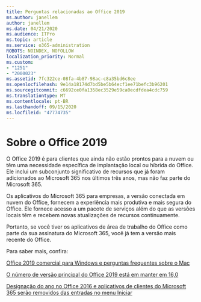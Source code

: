 ```yaml
---
title: Perguntas relacionadas ao Office 2019
ms.author: janellem
author: janellem
ms.date: 04/21/2020
ms.audience: ITPro
ms.topic: article
ms.service: o365-administration
ROBOTS: NOINDEX, NOFOLLOW
localization_priority: Normal
ms.custom:
- "1251"
- "2000023"
ms.assetid: 7fc322ce-08fa-4b87-98ac-c8a35bd6c8ee
ms.openlocfilehash: 9e14a18174d7bd5be5b64ecf1ee71befc3b96201
ms.sourcegitcommit: c6692ce0fa1358ec3529e59ca0ecdfdea4cdc759
ms.translationtype: MT
ms.contentlocale: pt-BR
ms.lasthandoff: 09/15/2020
ms.locfileid: "47774735"
---
```

# <a name="about-office-2019"></a>Sobre o Office 2019

O Office 2019 é para clientes que ainda não estão prontos para a nuvem ou têm uma necessidade específica de implantação local ou híbrida do Office. Ele inclui um subconjunto significativo de recursos que já foram adicionados ao Microsoft 365 nos últimos três anos, mas não faz parte do Microsoft 365.
  
Os aplicativos do Microsoft 365 para empresas, a versão conectada em nuvem do Office, fornecem a experiência mais produtiva e mais segura do Office. Ele fornece acesso a um pacote de serviços além do que as versões locais têm e recebem novas atualizações de recursos continuamente.
  
Portanto, se você tiver os aplicativos de área de trabalho do Office como parte da sua assinatura do Microsoft 365, você já tem a versão mais recente do Office.
  
Para saber mais, confira:
  
[Office 2019 comercial para Windows e perguntas frequentes sobre o Mac](https://support.microsoft.com/help/4133312)
  
[O número de versão principal do Office 2019 está em manter em 16,0](https://docs.microsoft.com/deployoffice/office2019/overview)
  
[Designação do ano no Office 2016 e aplicativos de clientes do Microsoft 365 serão removidos das entradas no menu Iniciar](https://support.office.com/article/8fe5e052-76d2-49de-af30-2e84ed3da907?wt.mc_id=Alchemy_ClientDIA)
  